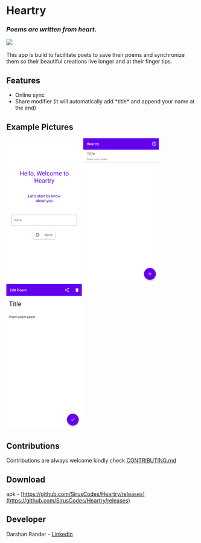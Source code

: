 # Heartry
### ***Poems are written from heart.***  
![](https://img.shields.io/github/license/SirusCodes/Heartry)

This app is build to facilitate poets to save their poems and synchronize them so their beautiful creations live longer and at their finger tips.

## Features 
 - Online sync 
 - Share modifier (it will automatically add *title\* and append your name at the end)
 
## Example Pictures
<div>
<img src='Example/login.png' width='200'>
<img src='Example/poem_list.png' width='200'>
<img src='Example/edit_poem.png' width='200'>
</div>

## Contributions
Contributions are always welcome kindly check [CONTRIBUTING.md](https://github.com/SirusCodes/Heartry/blob/master/CONTRIBUTING.md)

## Download
apk - [https://github.com/SirusCodes/Heartry/releases](https://github.com/SirusCodes/Heartry/releases)

## Developer
Darshan Rander - [LinkedIn](https://www.linkedin.com/in/darshan-rander-b28a3b193/)
